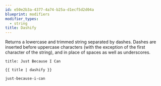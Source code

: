 ```yaml
---
id: e50e2b3a-4377-4a74-b25a-d1ecf5d2d04a
blueprint: modifiers
modifier_types:
  - string
title: Dashify
---
```

Returns a lowercase and trimmed string separated by dashes. Dashes are inserted before uppercase characters (with the exception of the first character of the string), and in place of spaces as well as underscores.

```.language-yaml
title: Just Because I Can
```

```
{{ title | dashify }}
```

```.language-output
just-because-i-can
```


